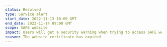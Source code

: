 ```yaml
---
status: Resolved
type: Service alert
start_date: 2022-11-13 10:00 GMT
end_date: 2022-11-14 09:00 GMT
scope: SAFE website
impact: Users will get a security warning when trying to access SAFE website; some web browsers (e.g. Chrome) will not connect to SAFE website; Cirrus load plot on status page will not work
reason: The website certificate has expired
---
```


